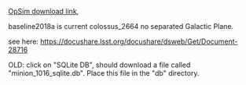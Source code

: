 [OpSim download link](https://www.lsst.org/scientists/simulations/opsim/opsim-survey-data), 

baseline2018a is current
colossus_2664 no separated Galactic Plane.

see here: https://docushare.lsst.org/docushare/dsweb/Get/Document-28716

OLD:
click on "SQLite DB", should download a file called "minion_1016_sqlite.db".  Place this file in the "db" directory.
